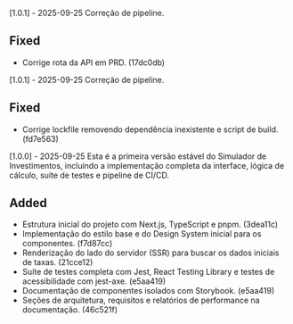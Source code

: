 [1.0.1] - 2025-09-25
Correção de pipeline.

## Fixed

- Corrige rota da API em PRD. (17dc0db)

[1.0.1] - 2025-09-25
Correção de pipeline.

## Fixed

- Corrige lockfile removendo dependência inexistente e script de build. (fd7e563)

[1.0.0] - 2025-09-25
Esta é a primeira versão estável do Simulador de Investimentos, incluindo a implementação completa da interface, lógica de cálculo, suíte de testes e pipeline de CI/CD.

## Added

- Estrutura inicial do projeto com Next.js, TypeScript e pnpm. (3dea11c)
- Implementação do estilo base e do Design System inicial para os componentes. (f7d87cc)
- Renderização do lado do servidor (SSR) para buscar os dados iniciais de taxas. (21cce12)
- Suíte de testes completa com Jest, React Testing Library e testes de acessibilidade com jest-axe. (e5aa419)
- Documentação de componentes isolados com Storybook. (e5aa419)
- Seções de arquitetura, requisitos e relatórios de performance na documentação. (46c521f)
